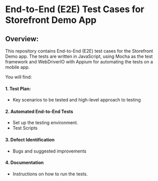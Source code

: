 # End-to-End (E2E) Test Cases for Storefront Demo App
## Overview:
This repository contains End-to-End (E2E) test cases for the Storefront Demo app. The tests are written in JavaScript, using Mocha as the test framework and WebDriverIO with Appium for automating the tests on a mobile app.

 You will find:
#### 1. Test Plan: 
- Key scenarios to be tested and high-level approach to testing 
#### 2. Automated End-to-End Tests
- Set up the testing environment.
- Test Scripts
#### 3. Defect Identification
- Bugs and suggested improvements
#### 4. Documentation
- Instructions on how to run the tests.
